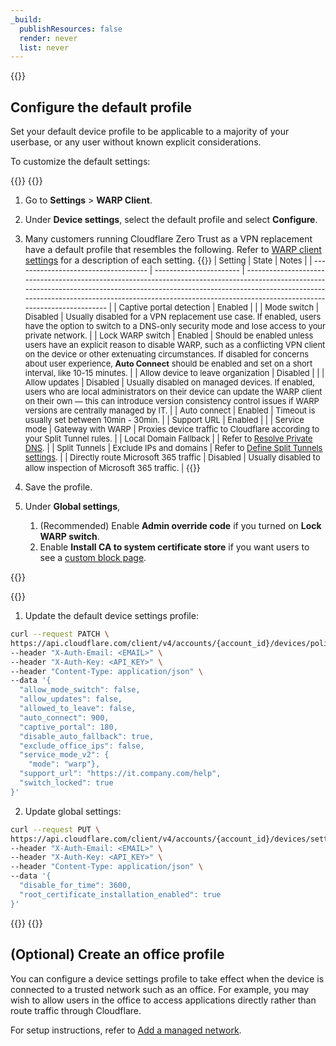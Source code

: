 ```yaml
---
_build:
  publishResources: false
  render: never
  list: never
---
```


{{<render file="warp/_device-profiles-intro.md" productFolder="cloudflare-one">}}

## Configure the default profile

Set your default device profile to be applicable to a majority of your userbase, or any user without known explicit considerations.

To customize the default settings:

{{<tabs labels="Dashboard | API">}}
{{<tab label="dashboard" no-code="true">}}

1. Go to **Settings** > **WARP Client**.
2. Under **Device settings**, select the default profile and select **Configure**.
3. Many customers running Cloudflare Zero Trust as a VPN replacement have a default profile that resembles the following. Refer to [WARP client settings](/cloudflare-one/connections/connect-devices/warp/configure-warp/warp-settings/) for a description of each setting.
{{<table-wrap style="font-size: 92%">}}
| Setting                              | State                   | Notes                                                                                                                                                                                                                                                                                          |
| ------------------------------------ | ----------------------- | ---------------------------------------------------------------------------------------------------------------------------------------------------------------------------------------------------------------------------------------------------------------------------------------------- |
| Captive portal detection             | Enabled                 |                                                                                                                                                                                                                                                                                                |
| Mode switch                          | Disabled                | Usually disabled for a VPN replacement use case. If enabled, users have the option to switch to a DNS-only security mode and lose access to your private network.                                                                                                                              |
| Lock WARP switch                     | Enabled                 | Should be enabled unless users have an explicit reason to disable WARP, such as a conflicting VPN client on the device or other extenuating circumstances. If disabled for concerns about user experience, **Auto Connect** should be enabled and set on a short interval, like 10-15 minutes. |
| Allow device to leave organization   | Disabled                |                                                                                                                                                                                                                                                                                                |
| Allow updates                        | Disabled                | Usually disabled on managed devices. If enabled, users who are local administrators on their device can update the WARP client on their own — this can introduce version consistency control issues if WARP versions are centrally managed by IT.                                              |
| Auto connect                         | Enabled                 | Timeout is usually set between 10min - 30min.                                                                                                                                                                                                                                                  |
| Support URL                          | Enabled                 |                                                                                                                                                                                                                                                                                                |
| Service mode                         | Gateway with WARP       | Proxies device traffic to Cloudflare according to your Split Tunnel rules.                                                                                                                                                                                                                     |
| Local Domain Fallback                |                         | Refer to [Resolve Private DNS](/learning-paths/replace-vpn/configure-device-agent/private-dns/).                                                                                                                                                                                               |
| Split Tunnels                        | Exclude IPs and domains | Refer to [Define Split Tunnels settings](/learning-paths/replace-vpn/configure-device-agent/split-tunnel-settings/).                                                                                                                                                                           |
| Directly route Microsoft 365 traffic | Disabled                | Usually disabled to allow inspection of Microsoft 365 traffic.                                                                                                                                                                                                                                 |
{{</table-wrap>}}

4. Save the profile.
5. Under **Global settings**,
    1. (Recommended) Enable **Admin override code** if you turned on **Lock WARP switch**.
    2. Enable **Install CA to system certificate store** if you want users to see a [custom block page](/cloudflare-one/policies/gateway/configuring-block-page/).

{{</tab>}}

{{<tab label="api" no-code="true">}}

1. Update the default device settings profile:

```bash
curl --request PATCH \
https://api.cloudflare.com/client/v4/accounts/{account_id}/devices/policy \
--header "X-Auth-Email: <EMAIL>" \
--header "X-Auth-Key: <API_KEY>" \
--header "Content-Type: application/json" \
--data '{
  "allow_mode_switch": false,
  "allow_updates": false,
  "allowed_to_leave": false,
  "auto_connect": 900,
  "captive_portal": 180,
  "disable_auto_fallback": true,
  "exclude_office_ips": false,
  "service_mode_v2": {
    "mode": "warp"},
  "support_url": "https://it.company.com/help",
  "switch_locked": true
}'
```

2. Update global settings:

```bash
curl --request PUT \
https://api.cloudflare.com/client/v4/accounts/{account_id}/devices/settings \
--header "X-Auth-Email: <EMAIL>" \
--header "X-Auth-Key: <API_KEY>" \
--header "Content-Type: application/json" \
--data '{
  "disable_for_time": 3600,
  "root_certificate_installation_enabled": true
}'
```

{{</tab>}}
{{</tabs>}}

## (Optional) Create an office profile

You can configure a device settings profile to take effect when the device is connected to a trusted network such as an office. For example, you may wish to allow users in the office to access applications directly rather than route traffic through Cloudflare.

For setup instructions, refer to [Add a managed network](/cloudflare-one/connections/connect-devices/warp/configure-warp/managed-networks/).
